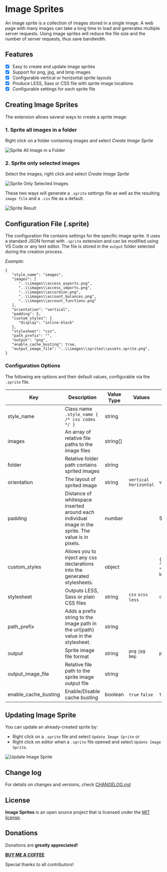 # Image Sprites
An image sprite is a collection of images stored in a single image. A web page with many images can take a long time to load and generates multiple server requests. Using image sprites will reduce the file size and the number of server requests, thus save bandwidth.

## Features
- [x] Easy to create and update image sprites
- [x] Support for png, jpg, and bmp images
- [x] Configurable vertical or horizontal sprite layouts
- [x] Produce LESS, Sass or CSS file with sprite image locations
- [x] Configurable settings for each sprite file

## Creating Image Sprites

The extension allows several ways to create a sprite image:

### 1. Sprite all images in a folder

Right click on a folder containing images and select *Create Image Sprite*

![Sprite All Image in a Folder](https://github.com/gurayyarar/ImageSprites/raw/master/images/docs/folder-sprite.gif)

### 2. Sprite only selected images

Select the images, right click and select *Create Image Sprite*

![Sprite Only Selected Images](https://github.com/gurayyarar/ImageSprites/raw/master/images/docs/files-sprite.gif)

These two ways will generate a `.sprite` settings file as well as the resulting `image file` and a `.css` file as a default.

![Sprite Result](https://github.com/gurayyarar/ImageSprites/raw/master/images/docs/display-sprite.jpg)


## Configuration File (.sprite)

The configuration file contains settings for the specific image sprite. It uses a standard JSON format with `.sprite` extension and can be modified using VS Code or any text editor. The file is stored in the `output` folder selected during the creation process.

*Example:*
```
{
   "style_name": "images",
   "images": [
      "..\\images\\access_exports.png",
      "..\\images\\access_imports.png",
      "..\\images\\accordion.png",
      "..\\images\\account_balances.png",
      "..\\images\\account_functions.png"
   ],
   "orientation": "vertical",
   "padding": 5,
   "custom_styles": {
      "display": "inline-block"
   },
   "stylesheet": "css",
   "path_prefix": "",
   "output": "png",
   "enable_cache_busting": true,
   "output_image_file": "..\\images\\sprites\\assets.sprite.png",
}
```

### Configuration Options

The following are options and their default values, configurable via the `.sprite` file.

|Key|Description|Value Type|Values|Default|
|---|-----------|----------|------|-------|
|style_name|Class name `.style_name { /* css codes */ }`|string| | |
|images|An array of relative file paths to the image files|string[]|||
|folder|Relative folder path contains sprited images|string|||
|orientation|The layout of sprited image|string|`vertical` `horizontal`|`vertical`|
|padding|Distance of whitespace inserted around each individual image in the sprite. The value is in pixels.|number||5
|custom_styles|Allows you to inject any css declarations into the generated stylesheets.|object||`{ "display": "inline-block" }`|
|stylesheet|Outputs LESS, Sass or plain CSS files|string|`css` `scss` `less`|`css`|
|path_prefix|Adds a prefix string to the image path in the url(path) value in the stylesheet.|string|||
|output|Sprite image file format|string|`png` `jpg` `bmp`|`png`|
|output_image_file|Relative file path to the sprite image output file|string||
|enable_cache_busting|Enable/Disable cache busting|boolean|`true` `false`|`true`


## Updating Image Sprite

You can update an already-created sprite by:

- Right click on a `.sprite` file and select `Update Image Sprite` or
- Right click on editor when a `.sprite` file opened and select `Update Image Sprite`.

![Update Image Sprite](https://github.com/gurayyarar/ImageSprites/raw/master/images/docs/update-sprite.gif)

## Change log

For details on changes and versions, check [CHANGELOG.md](./CHANGELOG.md)

## License

**Image Sprites** is an open source project that is licensed under the [MIT license](http://opensource.org/licenses/MIT).

## Donations

Donations are **greatly appreciated!**

**[BUY ME A COFFEE](http://bit.ly/2NCtG3k)**

Special thanks to all contributors!
